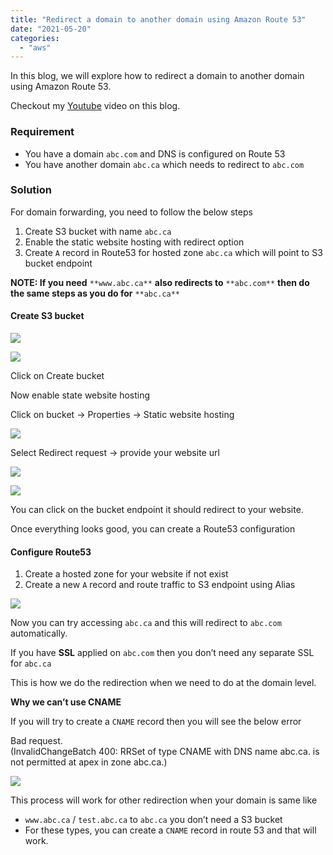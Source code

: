 ```yaml
---
title: "Redirect a domain to another domain using Amazon Route 53"
date: "2021-05-20"
categories: 
  - "aws"
---
```


In this blog, we will explore how to redirect a domain to another domain using Amazon Route 53.

Checkout my [Youtube](https://youtu.be/DyU5rDQ8eKE) video on this blog.

### **Requirement**

- You have a domain `abc.com` and DNS is configured on Route 53
- You have another domain `abc.ca` which needs to redirect to `abc.com`

### **Solution**

For domain forwarding, you need to follow the below steps

1. Create S3 bucket with name `abc.ca` 
2. Enable the static website hosting with redirect option
3. Create `A` record in Route53 for hosted zone `abc.ca` which will point to S3 bucket endpoint

**NOTE: If you need** `**www.abc.ca**` **also redirects to** `**abc.com**` **then do the same steps as you do for** `**abc.ca**`

#### **Create S3 bucket**

![](https://cdn-images-1.medium.com/max/1600/1*tZdaHzpbGm-FORUmYJJv4A.png)

![](https://cdn-images-1.medium.com/max/1600/1*GVjyt_83A9mJuVyjgGwm3w.png)

Click on Create bucket

Now enable state website hosting

Click on bucket -> Properties -> Static website hosting

![](https://cdn-images-1.medium.com/max/1600/1*RA6yDX6DChrxaehpZxP_4g.png)

Select Redirect request -> provide your website url

![](https://cdn-images-1.medium.com/max/1600/1*cH1ZQCUKLWoBjHZ6FPpi7A.png)

![](https://cdn-images-1.medium.com/max/1600/1*nKYvbDj_Em-Lh7bu6uV5rg.png)

You can click on the bucket endpoint it should redirect to your website.

Once everything looks good, you can create a Route53 configuration

#### **Configure Route53**

1. Create a hosted zone for your website if not exist 
2. Create a new `A` record and route traffic to S3 endpoint using Alias

![](https://cdn-images-1.medium.com/max/1600/1*W1QfItwDm6q4Tm97Byj5cg.png)

Now you can try accessing `abc.ca` and this will redirect to `abc.com` automatically.

If you have **SSL** applied on `abc.com` then you don’t need any separate SSL for `abc.ca` 

This is how we do the redirection when we need to do at the domain level.

**Why we can’t use CNAME**

If you will try to create a `CNAME` record then you will see the below error

Bad request.  
(InvalidChangeBatch 400: RRSet of type CNAME with DNS name abc.ca. is not permitted at apex in zone abc.ca.)

![](https://cdn-images-1.medium.com/max/1600/1*yz5PIN5C3CQ5C0rz7G38Mg.png)

This process will work for other redirection when your domain is same like 

- `www.abc.ca` / `test.abc.ca` to `abc.ca` you don’t need a S3 bucket
- For these types, you can create a `CNAME` record in route 53 and that will work.
